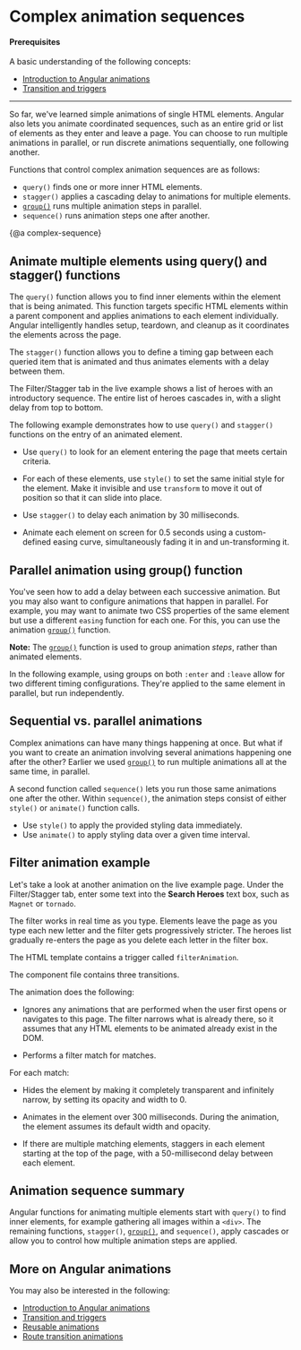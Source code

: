 # Complex animation sequences

#### Prerequisites

A basic understanding of the following concepts:

* [Introduction to Angular animations](guide/animations)
* [Transition and triggers](guide/transition-and-triggers)

<hr>

So far, we've learned simple animations of single HTML elements. Angular also lets you animate coordinated sequences, such as an entire grid or list of elements as they enter and leave a page. You can choose to run multiple animations in parallel, or run discrete animations sequentially, one following another.

Functions that control complex animation sequences are as follows:

* `query()` finds one or more inner HTML elements.
* `stagger()` applies a cascading delay to animations for multiple elements.
* [`group()`](api/animations/group) runs multiple animation steps in parallel.
* `sequence()` runs animation steps one after another.

{@a complex-sequence}

## Animate multiple elements using query() and stagger() functions

The `query()` function allows you to find inner elements within the element that is being animated. This function targets specific HTML elements within a parent component and applies animations to each element individually. Angular intelligently handles setup, teardown, and cleanup as it coordinates the elements across the page.

The `stagger()` function allows you to define a timing gap between each queried item that is animated and thus animates elements with a delay between them.

The Filter/Stagger tab in the live example shows a list of heroes with an introductory sequence. The entire list of heroes cascades in, with a slight delay from top to bottom.

The following example demonstrates how to use `query()` and `stagger()` functions on the entry of an animated element.

* Use `query()` to look for an element entering the page that meets certain criteria.

* For each of these elements, use `style()` to set the same initial style for the element. Make it invisible and use `transform` to move it out of position so that it can slide into place.

* Use `stagger()` to delay each animation by 30 milliseconds.

* Animate each element on screen for 0.5 seconds using a custom-defined easing curve, simultaneously fading it in and un-transforming it.

<code-example path="animations/src/app/hero-list-page.component.ts" header="src/app/hero-list-page.component.ts" region="page-animations" language="typescript"></code-example>

## Parallel animation using group() function

You've seen how to add a delay between each successive animation. But you may also want to configure animations that happen in parallel. For example, you may want to animate two CSS properties of the same element but use a different `easing` function for each one. For this, you can use the animation [`group()`](api/animations/group) function.

<div class="alert is-helpful">

**Note:** The [`group()`](api/animations/group) function is used to group animation *steps*, rather than animated elements.
</div>

In the following example, using groups on both `:enter` and `:leave` allow for two different timing configurations. They're applied to the same element in parallel, but run independently.

<code-example path="animations/src/app/hero-list-groups.component.ts" region="animationdef" header="src/app/hero-list-groups.component.ts (excerpt)" language="typescript"></code-example>

## Sequential vs. parallel animations

Complex animations can have many things happening at once. But what if you want to create an animation involving several animations happening one after the other? Earlier we used [`group()`](api/animations/group) to run multiple animations all at the same time, in parallel.

A second function called `sequence()` lets you run those same animations one after the other. Within `sequence()`, the animation steps consist of either `style()` or `animate()` function calls.

* Use `style()` to apply the provided styling data immediately.
* Use `animate()` to apply styling data over a given time interval.

## Filter animation example

Let's take a look at another animation on the live example page. Under the Filter/Stagger tab, enter some text into the **Search Heroes** text box, such as `Magnet` or `tornado`.

The filter works in real time as you type. Elements leave the page as you type each new letter and the filter gets progressively stricter. The heroes list gradually re-enters the page as you delete each letter in the filter box.

The HTML template contains a trigger called `filterAnimation`.

<code-example path="animations/src/app/hero-list-page.component.html" header="src/app/hero-list-page.component.html" region="filter-animations"></code-example>

The component file contains three transitions.

<code-example path="animations/src/app/hero-list-page.component.ts" header="src/app/hero-list-page.component.ts" region="filter-animations" language="typescript"></code-example>

The animation does the following:

* Ignores any animations that are performed when the user first opens or navigates to this page. The filter narrows what is already there, so it assumes that any HTML elements to be animated already exist in the DOM.

* Performs a filter match for matches.

For each match:

* Hides the element by making it completely transparent and infinitely narrow, by setting its opacity and width to 0.

* Animates in the element over 300 milliseconds. During the animation, the element assumes its default width and opacity.

* If there are multiple matching elements, staggers in each element starting at the top of the page, with a 50-millisecond delay between each element.

## Animation sequence summary

Angular functions for animating multiple elements start with `query()` to find inner elements, for example gathering all images within a `<div>`. The remaining functions, `stagger()`, [`group()`](api/animations/group), and `sequence()`, apply cascades or allow you to control how multiple animation steps are applied.

## More on Angular animations

You may also be interested in the following:

* [Introduction to Angular animations](guide/animations)
* [Transition and triggers](guide/transition-and-triggers)
* [Reusable animations](guide/reusable-animations)
* [Route transition animations](guide/route-animations)
